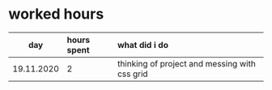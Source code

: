 # worked hours

|    day     | hours spent | what did i do                                 |
| :--------: | :---------- | :-------------------------------------------- |
| 19.11.2020 | 2           | thinking of project and messing with css grid |